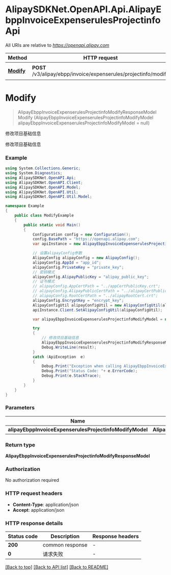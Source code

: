 # AlipaySDKNet.OpenAPI.Api.AlipayEbppInvoiceExpenserulesProjectinfoApi

All URIs are relative to *https://openapi.alipay.com*

Method | HTTP request | Description
------------- | ------------- | -------------
[**Modify**](AlipayEbppInvoiceExpenserulesProjectinfoApi.md#modify) | **POST** /v3/alipay/ebpp/invoice/expenserules/projectinfo/modify | 修改项目基础信息


<a name="modify"></a>
# **Modify**
> AlipayEbppInvoiceExpenserulesProjectinfoModifyResponseModel Modify (AlipayEbppInvoiceExpenserulesProjectinfoModifyModel alipayEbppInvoiceExpenserulesProjectinfoModifyModel = null)

修改项目基础信息

修改项目基础信息

### Example
```csharp
using System.Collections.Generic;
using System.Diagnostics;
using AlipaySDKNet.OpenAPI.Api;
using AlipaySDKNet.OpenAPI.Client;
using AlipaySDKNet.OpenAPI.Model;
using AlipaySDKNet.OpenAPI.Util;
using AlipaySDKNet.OpenAPI.Util.Model;

namespace Example
{
    public class ModifyExample
    {
        public static void Main()
        {
            Configuration config = new Configuration();
            config.BasePath = "https://openapi.alipay.com";
            var apiInstance = new AlipayEbppInvoiceExpenserulesProjectinfoApi(config);

            // 设置alipayConfig参数
            AlipayConfig alipayConfig = new AlipayConfig();
            alipayConfig.AppId = "app_id";
            alipayConfig.PrivateKey = "private_key";
            // 密钥模式
            alipayConfig.AlipayPublicKey = "alipay_public_key";
            // 证书模式
            // alipayConfig.AppCertPath = "../appCertPublicKey.crt";
            // alipayConfig.AlipayPublicCertPath = "../alipayCertPublicKey_RSA2.crt";
            // alipayConfig.RootCertPath = "../alipayRootCert.crt";
            alipayConfig.EncryptKey = "encrypt_key";
            AlipayConfigUtil alipayConfigUtil = new AlipayConfigUtil(alipayConfig);
            apiInstance.Client.SetAlipayConfigUtil(alipayConfigUtil);

            var alipayEbppInvoiceExpenserulesProjectinfoModifyModel = new AlipayEbppInvoiceExpenserulesProjectinfoModifyModel(); // AlipayEbppInvoiceExpenserulesProjectinfoModifyModel |  (optional) 

            try
            {
                // 修改项目基础信息
                AlipayEbppInvoiceExpenserulesProjectinfoModifyResponseModel result = apiInstance.Modify(alipayEbppInvoiceExpenserulesProjectinfoModifyModel);
                Debug.WriteLine(result);
            }
            catch (ApiException  e)
            {
                Debug.Print("Exception when calling AlipayEbppInvoiceExpenserulesProjectinfoApi.Modify: " + e.Message );
                Debug.Print("Status Code: "+ e.ErrorCode);
                Debug.Print(e.StackTrace);
            }
        }
    }
}
```

### Parameters

Name | Type | Description  | Notes
------------- | ------------- | ------------- | -------------
 **alipayEbppInvoiceExpenserulesProjectinfoModifyModel** | **AlipayEbppInvoiceExpenserulesProjectinfoModifyModel**|  | [optional] 

### Return type

**AlipayEbppInvoiceExpenserulesProjectinfoModifyResponseModel**

### Authorization

No authorization required

### HTTP request headers

 - **Content-Type**: application/json
 - **Accept**: application/json


### HTTP response details
| Status code | Description | Response headers |
|-------------|-------------|------------------|
| **200** | common response |  -  |
| **0** | 请求失败 |  -  |

[[Back to top]](#) [[Back to API list]](../README.md#documentation-for-api-endpoints) [[Back to README]](../README.md)

